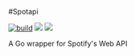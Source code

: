 #Spotapi

[![build](https://circleci.com/gh/a-shultz/spotapi.svg?style=shield)](https://circleci.com/gh/a-shultz/spotapi)
<a href="https://codeclimate.com/github/a-shultz/spotapi/test_coverage"><img src="https://api.codeclimate.com/v1/badges/f064cb7c67a966fa129d/test_coverage" /></a>
<a href="https://codeclimate.com/github/a-shultz/spotapi/maintainability"><img src="https://api.codeclimate.com/v1/badges/f064cb7c67a966fa129d/maintainability" /></a>

A Go wrapper for Spotify's Web API